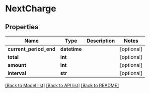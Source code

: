 # NextCharge

## Properties
Name | Type | Description | Notes
------------ | ------------- | ------------- | -------------
**current_period_end** | **datetime** |  | [optional] 
**total** | **int** |  | [optional] 
**amount** | **int** |  | [optional] 
**interval** | **str** |  | [optional] 

[[Back to Model list]](../README.md#documentation-for-models) [[Back to API list]](../README.md#documentation-for-api-endpoints) [[Back to README]](../README.md)


